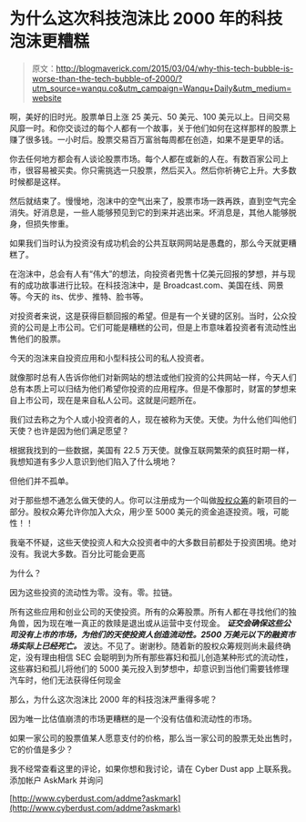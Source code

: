 # 为什么这次科技泡沫比 2000 年的科技泡沫更糟糕

> 原文：<http://blogmaverick.com/2015/03/04/why-this-tech-bubble-is-worse-than-the-tech-bubble-of-2000/?utm_source=wanqu.co&utm_campaign=Wanqu+Daily&utm_medium=website>

啊，美好的旧时光。股票单日上涨 25 美元、50 美元、100 美元以上。日间交易风靡一时。和你交谈过的每个人都有一个故事，关于他们如何在这样那样的股票上赚了很多钱。一小时后。股票交易百万富翁每周都在创造，如果不是更早的话。

你去任何地方都会有人谈论股票市场。每个人都在或新的人在。有数百家公司上市，很容易被买卖。你只需挑选一只股票，然后买入。然后你祈祷它上升。大多数时候都是这样。

然后就结束了。慢慢地，泡沫中的空气出来了，股票市场一跌再跌，直到空气完全消失。好消息是，一些人能够预见到它的到来并逃出来。坏消息是，其他人能够脱身，但损失惨重。

如果我们当时认为投资没有成功机会的公共互联网网站是愚蠢的，那么今天就更糟糕了。

在泡沫中，总会有人有“伟大”的想法，向投资者兜售十亿美元回报的梦想，并与现有的成功故事进行比较。在科技泡沫中，是 Broadcast.com、美国在线、网景等。今天的 its、优步、推特、脸书等。

对投资者来说，这是获得巨额回报的希望。但是有一个关键的区别。当时，公众投资的公司是上市公司。它们可能是糟糕的公司，但是上市意味着投资者有流动性出售他们的股票。

今天的泡沫来自投资应用和小型科技公司的私人投资者。

就像那时总有人告诉你他们对新网站的想法或他们投资的公共网站一样，今天人们总有本质上可以归结为他们希望你投资的应用程序。但是不像那时，财富的梦想来自上市公司，现在是来自私人公司。这就是问题所在。

我们过去称之为个人或小投资者的人，现在被称为天使。天使。为什么他们叫他们天使？也许是因为他们满足愿望？

根据我找到的一些数据，美国有 22.5 万天使。就像互联网繁荣的疯狂时期一样，我想知道有多少人意识到他们陷入了什么境地？

但他们并不孤单。

对于那些想不通怎么做天使的人。你可以注册成为一个叫做[股权众筹](https://www.google.com/webhp?sourceid=chrome-instant&ion=1&espv=2&ie=UTF-8#safe=off&q=equity+crowdfunding&spell=1)的新项目的一部分。股权众筹允许你加入大众，用少至 5000 美元的资金追逐投资。哦，可能性！！

我毫不怀疑，这些天使投资人和大众投资者中的大多数目前都处于投资困境。绝对没有。我说大多数。百分比可能会更高

为什么？

因为这些投资的流动性为零。没有。零。拉链。

所有这些应用和创业公司的天使投资。所有的众筹股票。所有人都在寻找他们的独角兽，因为现在唯一真正的救赎是退出或从运营中支付现金。 ***证交会确保这些公司没有上市的市场，为他们的天使投资人创造流动性。2500 万美元以下的融资市场实际上已经死亡。*** 波达。不见了。谢谢秒。随着新的股权众筹规则尚未最终确定，没有理由相信 SEC 会聪明到为所有那些寡妇和孤儿创造某种形式的流动性，这些寡妇和孤儿将他们的 5000 美元投入到梦想中，却意识到当他们需要钱修理汽车时，他们无法获得任何现金

那么，为什么这次泡沫比 2000 年的科技泡沫严重得多呢？

因为唯一比估值崩溃的市场更糟糕的是一个没有估值和流动性的市场。

如果一家公司的股票值某人愿意支付的价格，那么当一家公司的股票无处出售时，它的价值是多少？

我不经常查看这里的评论，如果你想和我讨论，请在 Cyber Dust app 上联系我。添加帐户 AskMark 并询问

[http://www.cyberdust.com/addme?askmark](http://www.cyberdust.com/addme?askmark)